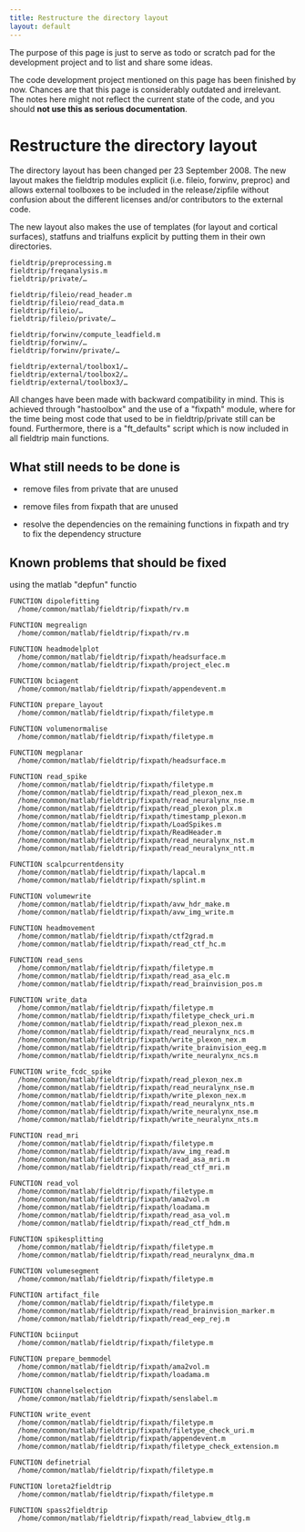 ```yaml
---
title: Restructure the directory layout
layout: default
---
```


<div class="warning">

The purpose of this page is just to serve as todo or scratch pad for the development project and to list and share some ideas. 

The code development project mentioned on this page has been finished by now. Chances are that this page is considerably outdated and irrelevant. The notes here might not reflect the current state of the code, and you should **not use this as serious documentation**.
</div>

# Restructure the directory layout

The directory layout has been changed per 23 September 2008. The new layout makes the fieldtrip modules explicit (i.e. fileio, forwinv, preproc) and allows external toolboxes to be included in the release/zipfile without confusion about the different licenses and/or contributors to the external code.

The new layout also makes the use of templates (for layout and cortical surfaces), statfuns and trialfuns explicit by putting them in their own directories.

	
	fieldtrip/preprocessing.m
	fieldtrip/freqanalysis.m
	fieldtrip/private/…
	
	fieldtrip/fileio/read_header.m
	fieldtrip/fileio/read_data.m
	fieldtrip/fileio/…
	fieldtrip/fileio/private/…
	
	fieldtrip/forwinv/compute_leadfield.m
	fieldtrip/forwinv/…
	fieldtrip/forwinv/private/…
	
	fieldtrip/external/toolbox1/…
	fieldtrip/external/toolbox2/…
	fieldtrip/external/toolbox3/…

All changes have been made with backward compatibility in mind. This is achieved through "hastoolbox" and the use of a "fixpath" module, where for the time being most code that used to be in fieldtrip/private still can be found. Furthermore, there is a "ft_defaults" script which is now included in all fieldtrip main functions.

## What still needs to be done is

*  remove files from private that are unused

*  remove files from fixpath that are unused

*  resolve the dependencies on the remaining functions in fixpath and try to fix the dependency structure 

## Known problems that should be fixed

using the matlab "depfun" functio
 

	
	
	FUNCTION dipolefitting
	  /home/common/matlab/fieldtrip/fixpath/rv.m
	
	FUNCTION megrealign
	  /home/common/matlab/fieldtrip/fixpath/rv.m
	
	FUNCTION headmodelplot
	  /home/common/matlab/fieldtrip/fixpath/headsurface.m
	  /home/common/matlab/fieldtrip/fixpath/project_elec.m
	
	FUNCTION bciagent
	  /home/common/matlab/fieldtrip/fixpath/appendevent.m
	
	FUNCTION prepare_layout
	  /home/common/matlab/fieldtrip/fixpath/filetype.m
	
	FUNCTION volumenormalise
	  /home/common/matlab/fieldtrip/fixpath/filetype.m
	
	FUNCTION megplanar
	  /home/common/matlab/fieldtrip/fixpath/headsurface.m
	
	FUNCTION read_spike
	  /home/common/matlab/fieldtrip/fixpath/filetype.m
	  /home/common/matlab/fieldtrip/fixpath/read_plexon_nex.m
	  /home/common/matlab/fieldtrip/fixpath/read_neuralynx_nse.m
	  /home/common/matlab/fieldtrip/fixpath/read_plexon_plx.m
	  /home/common/matlab/fieldtrip/fixpath/timestamp_plexon.m
	  /home/common/matlab/fieldtrip/fixpath/LoadSpikes.m
	  /home/common/matlab/fieldtrip/fixpath/ReadHeader.m
	  /home/common/matlab/fieldtrip/fixpath/read_neuralynx_nst.m
	  /home/common/matlab/fieldtrip/fixpath/read_neuralynx_ntt.m
	
	FUNCTION scalpcurrentdensity
	  /home/common/matlab/fieldtrip/fixpath/lapcal.m
	  /home/common/matlab/fieldtrip/fixpath/splint.m
	
	FUNCTION volumewrite
	  /home/common/matlab/fieldtrip/fixpath/avw_hdr_make.m
	  /home/common/matlab/fieldtrip/fixpath/avw_img_write.m
	
	FUNCTION headmovement
	  /home/common/matlab/fieldtrip/fixpath/ctf2grad.m
	  /home/common/matlab/fieldtrip/fixpath/read_ctf_hc.m
	
	FUNCTION read_sens
	  /home/common/matlab/fieldtrip/fixpath/filetype.m
	  /home/common/matlab/fieldtrip/fixpath/read_asa_elc.m
	  /home/common/matlab/fieldtrip/fixpath/read_brainvision_pos.m
	
	FUNCTION write_data
	  /home/common/matlab/fieldtrip/fixpath/filetype.m
	  /home/common/matlab/fieldtrip/fixpath/filetype_check_uri.m
	  /home/common/matlab/fieldtrip/fixpath/read_plexon_nex.m
	  /home/common/matlab/fieldtrip/fixpath/read_neuralynx_ncs.m
	  /home/common/matlab/fieldtrip/fixpath/write_plexon_nex.m
	  /home/common/matlab/fieldtrip/fixpath/write_brainvision_eeg.m
	  /home/common/matlab/fieldtrip/fixpath/write_neuralynx_ncs.m
	
	FUNCTION write_fcdc_spike
	  /home/common/matlab/fieldtrip/fixpath/read_plexon_nex.m
	  /home/common/matlab/fieldtrip/fixpath/read_neuralynx_nse.m
	  /home/common/matlab/fieldtrip/fixpath/write_plexon_nex.m
	  /home/common/matlab/fieldtrip/fixpath/read_neuralynx_nts.m
	  /home/common/matlab/fieldtrip/fixpath/write_neuralynx_nse.m
	  /home/common/matlab/fieldtrip/fixpath/write_neuralynx_nts.m
	
	FUNCTION read_mri
	  /home/common/matlab/fieldtrip/fixpath/filetype.m
	  /home/common/matlab/fieldtrip/fixpath/avw_img_read.m
	  /home/common/matlab/fieldtrip/fixpath/read_asa_mri.m
	  /home/common/matlab/fieldtrip/fixpath/read_ctf_mri.m
	
	FUNCTION read_vol
	  /home/common/matlab/fieldtrip/fixpath/filetype.m
	  /home/common/matlab/fieldtrip/fixpath/ama2vol.m
	  /home/common/matlab/fieldtrip/fixpath/loadama.m
	  /home/common/matlab/fieldtrip/fixpath/read_asa_vol.m
	  /home/common/matlab/fieldtrip/fixpath/read_ctf_hdm.m
	
	FUNCTION spikesplitting
	  /home/common/matlab/fieldtrip/fixpath/filetype.m
	  /home/common/matlab/fieldtrip/fixpath/read_neuralynx_dma.m
	
	FUNCTION volumesegment
	  /home/common/matlab/fieldtrip/fixpath/filetype.m
	
	FUNCTION artifact_file
	  /home/common/matlab/fieldtrip/fixpath/filetype.m
	  /home/common/matlab/fieldtrip/fixpath/read_brainvision_marker.m
	  /home/common/matlab/fieldtrip/fixpath/read_eep_rej.m
	
	FUNCTION bciinput
	  /home/common/matlab/fieldtrip/fixpath/filetype.m
	
	FUNCTION prepare_bemmodel
	  /home/common/matlab/fieldtrip/fixpath/ama2vol.m
	  /home/common/matlab/fieldtrip/fixpath/loadama.m
	
	FUNCTION channelselection
	  /home/common/matlab/fieldtrip/fixpath/senslabel.m
	
	FUNCTION write_event
	  /home/common/matlab/fieldtrip/fixpath/filetype.m
	  /home/common/matlab/fieldtrip/fixpath/filetype_check_uri.m
	  /home/common/matlab/fieldtrip/fixpath/appendevent.m
	  /home/common/matlab/fieldtrip/fixpath/filetype_check_extension.m
	
	FUNCTION definetrial
	  /home/common/matlab/fieldtrip/fixpath/filetype.m
	
	FUNCTION loreta2fieldtrip
	  /home/common/matlab/fieldtrip/fixpath/filetype.m
	
	FUNCTION spass2fieldtrip
	  /home/common/matlab/fieldtrip/fixpath/read_labview_dtlg.m

